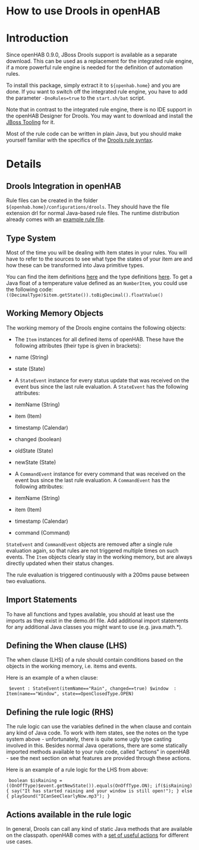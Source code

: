 # How to use Drools in openHAB

# Introduction

Since openHAB 0.9.0, JBoss Drools support is available as a separate download. This can be used as a replacement for the integrated rule engine, if a more powerful rule engine is needed for the definition of automation rules.

To install this package, simply extract it to `${openhab.home`} and you are done.
If you want to switch off the integrated rule engine, you have to add the parameter `-DnoRules=true` to the `start.sh/bat` script.

Note that in contrast to the integrated rule engine, there is no IDE support in the openHAB Designer for Drools. You may want to download and install the [JBoss Tooling](http://docs.jboss.org/drools/release/5.2.0.Final/drools-expert-docs/html/ch08.html) for it.

Most of the rule code can be written in plain Java, but you should make yourself familiar with the specifics of the [Drools rule syntax](http://docs.jboss.org/drools/release/5.2.0.Final/drools-expert-docs/html/ch05.html).

# Details

## Drools Integration in openHAB

Rule files can be created in the folder `${openhab.home}/configurations/drools`. They should have the file extension drl for normal Java-based rule files. The runtime distribution already comes with an [example rule file](http://code.google.com/p/openhab/source/browse/distribution/openhabhome/configurations/drools/demo.drl).

## Type System

Most of the time you will be dealing with item states in your rules.
You will have to refer to the sources to see what type the states of your item are and how these can be transformed into Java primitive types.

You can find the item definitions [here](http://code.google.com/p/openhab/source/browse/bundles/core/org.openhab.core.library/src/main/java/org/openhab/core/#core%2Flibrary%2Fitems) and the type definitions [here](http://code.google.com/p/openhab/source/browse/bundles/core/org.openhab.core.library/src/main/java/org/openhab/core/library/types/).
To get a Java float of a temperature value defined as an `NumberItem`, you could use the following code:
`((DecimalType)$item.getState()).toBigDecimal().floatValue()`

## Working Memory Objects

The working memory of the Drools engine contains the following objects:

- The `Item` instances for all defined items of openHAB. These have the following attributes (their type is given in brackets):
- name (String)
- state (State)

- A `StateEvent` instance for every status update that was received on the event bus since the last rule evaluation. A `StateEvent` has the following attributes:
- itemName (String)
- item (Item)
- timestamp (Calendar)
- changed (boolean)
- oldState (State)
- newState (State)

- A `CommandEvent` instance for every command that was received on the event bus since the last rule evaluation. A `CommandEvent` has the following attributes:
- itemName (String)
- item (Item)
- timestamp (Calendar)
- command (Command)

`StateEvent` and `CommandEvent` objects are removed after a single rule evaluation again, so that rules are not triggered multiple times on such events. The `Item` objects clearly stay in the working memory, but are always directly updated when their status changes.

The rule evaluation is triggered continuously with a 200ms pause between two evaluations.

## Import Statements

To have all functions and types available, you should at least use the imports as they exist in the demo.drl file. Add additional import statements for any additional Java classes you might want to use (e.g. java.math.*).

## Defining the When clause (LHS)

The when clause (LHS) of a rule should contain conditions based on the objects in the working memory, i.e. items and events.

Here is an example of a when clause:

` 
	$event : StateEvent(itemName=="Rain", changed==true)
        $window  : Item(name=="Window", state==OpenClosedType.OPEN)
`

## Defining the rule logic (RHS)

The rule logic can use the variables defined in the when clause and contain any kind of Java code. To work with item states, see the notes on the type system above - unfortunately, there is quite some ugly type casting involved in this.
Besides normal Java operations, there are some statically imported methods available to your rule code, called "actions" in openHAB - see the next section on what features are provided through these actions.

Here is an example of a rule logic for the LHS from above:

` 
	boolean $isRaining = ((OnOffType)$event.getNewState()).equals(OnOffType.ON);
	if($isRaining) {
		say("It has started raining and your window is still open!");
	} else {
 		playSound("ICanSeeClearlyNow.mp3");
	}
`

## Actions available in the rule logic

In general, Drools can call any kind of static Java methods that are available on the classpath. openHAB comes with a [set of useful actions](http://code.google.com/p/openhab/wiki/Actions) for different use cases.
